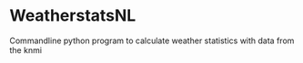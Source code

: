 # WeatherstatsNL
Commandline python program to calculate weather statistics with data from the knmi
